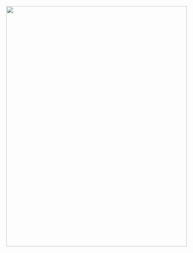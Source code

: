 
<img src="[https://github.com/favicon.ico](https://cdn.discordapp.com/attachments/847075046329679903/1215073171754192917/reoyrhB.png?ex=65fb6c13&is=65e8f713&hm=137f3e107a32284a5e833fc5d97cec9376427a363b7bce709e17064beb8b7cf4&)https://cdn.discordapp.com/attachments/847075046329679903/1215073171754192917/reoyrhB.png?ex=65fb6c13&is=65e8f713&hm=137f3e107a32284a5e833fc5d97cec9376427a363b7bce709e17064beb8b7cf4&" height="640" width="480">
